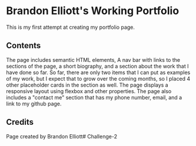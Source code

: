 # Brandon Elliott's Working Portfolio

This is my first attempt at creating my portfolio page.

## Contents

The page includes semantic HTML elements, A nav bar with links to the sections of the page, a short biography, and a section about the work that I have done so far. So far, there are only two items that I can put as examples of my work, but I expect that to grow over the coming months, so I placed 4 other placeholder cards in the section as well. The page displays a responsive layout using flexbox and other properties. The page also includes a "contact me" section that has my phone number, email, and a link to my github page. 

## Credits
Page created by Brandon Elliott# Challenge-2
